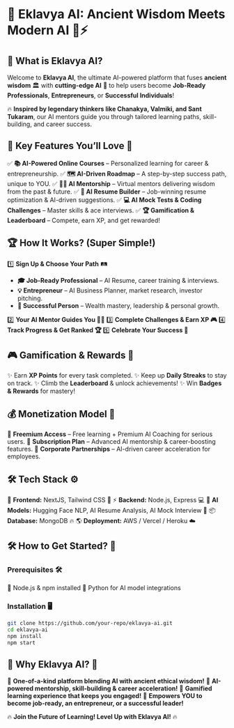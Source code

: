 # 🚀 Eklavya AI: Ancient Wisdom Meets Modern AI 🧠⚡

## 🌟 What is Eklavya AI?
Welcome to **Eklavya AI**, the ultimate AI-powered platform that fuses **ancient wisdom** 🏛️ with **cutting-edge AI** 🤖 to help users become **Job-Ready Professionals**, **Entrepreneurs**, or **Successful Individuals**! 

🔥 **Inspired by legendary thinkers like Chanakya, Valmiki, and Sant Tukaram**, our AI mentors guide you through tailored learning paths, skill-building, and career success. 

## 🎯 Key Features You’ll Love 💖
✅ **📚 AI-Powered Online Courses** – Personalized learning for career & entrepreneurship.
✅ **🗺️ AI-Driven Roadmap** – A step-by-step success path, unique to YOU.
✅ **👨‍🏫 AI Mentorship** – Virtual mentors delivering wisdom from the past & future.
✅ **📄 AI Resume Builder** – Job-winning resume optimization & AI-driven suggestions.
✅ **💻 AI Mock Tests & Coding Challenges** – Master skills & ace interviews.
✅ **🏆 Gamification & Leaderboard** – Compete, earn XP, and get rewarded!

## 🏆 How It Works? (Super Simple!)
1️⃣ **Sign Up & Choose Your Path** 🛤️
   - **🎓 Job-Ready Professional** – AI Resume, career training & interviews.
   - **💡 Entrepreneur** – AI Business Planner, market research, investor pitching.
   - **🏅 Successful Person** – Wealth mastery, leadership & personal growth.

2️⃣ **Your AI Mentor Guides You 👨‍🏫**
3️⃣ **Complete Challenges & Earn XP 🎮**
4️⃣ **Track Progress & Get Ranked 🏆**
5️⃣ **Celebrate Your Success 🚀**

## 🎮 Gamification & Rewards 🏅
✨ Earn **XP Points** for every task completed.
✨ Keep up **Daily Streaks** to stay on track.
✨ Climb the **Leaderboard** & unlock achievements!
✨ Win **Badges & Rewards** for mastery!

## 💰 Monetization Model 🤑
💎 **Freemium Access** – Free learning + Premium AI Coaching for serious users.
💎 **Subscription Plan** – Advanced AI mentorship & career-boosting features.
💎 **Corporate Partnerships** – AI-driven career acceleration for employees.

## 🛠️ Tech Stack ⚙️
🎨 **Frontend:** NextJS, Tailwind CSS 🚀
⚡ **Backend:** Node.js, Express 💻
🧠 **AI Models:** Hugging Face NLP, AI Resume Analysis, AI Mock Interview 🤖
📦 **Database:** MongoDB 🔥
🌎 **Deployment:** AWS / Vercel / Heroku ☁️

## 🛠️ How to Get Started? 🚀
### Prerequisites 🛠️
🔹 Node.js & npm installed
🔹 Python for AI model integrations

### Installation 🖥️
```bash
git clone https://github.com/your-repo/eklavya-ai.git
cd eklavya-ai
npm install
npm start
```

## 🌟 Why Eklavya AI? 🤯
🚀 **One-of-a-kind platform blending AI with ancient ethical wisdom!**
🚀 **AI-powered mentorship, skill-building & career acceleration!**
🚀 **Gamified learning experience that keeps you engaged!**
🚀 **Empowers YOU to become job-ready, an entrepreneur, or a successful leader!**

🔥 **Join the Future of Learning! Level Up with Eklavya AI!** 🔥
